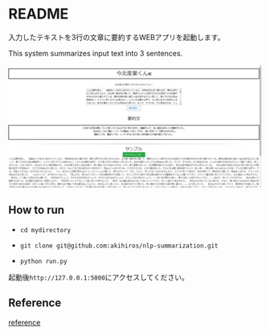 # README

入力したテキストを3行の文章に要約するWEBアプリを起動します。

This system summarizes input text into 3 sentences.

![image001](img/image001.jpg)

## How to run

- `cd mydirectory`
- `git clone git@github.com:akihiros/nlp-summarization.git`

- `python run.py`

起動後`http://127.0.0.1:5000`にアクセスしてください。

## Reference

[reference](reference.md)
